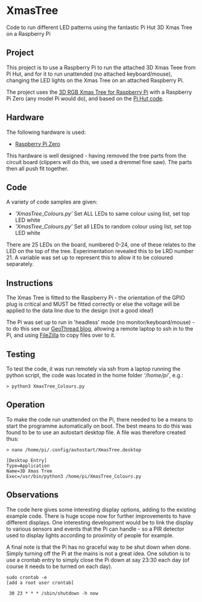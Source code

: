# XmasTree
 Code to run different LED patterns using the fantastic Pi Hut 3D Xmas Tree on a Raspberry Pi

 ## Project
 This project is to use a Raspberry Pi to run the attached 3D Xmas Teee from Pi Hut, and for it to run unattended (no attached keyboard/mouse), changing the LED lights on the Xmas Tree on an attached Raspberry Pi.

 The project uses the [3D RGB Xmas Tree for Raspberry Pi](https://thepihut.com/products/3d-rgb-xmas-tree-for-raspberry-pi) with a Raspberry Pi Zero (any model Pi would do), and based on the [Pi Hut code](https://github.com/ThePiHut/rgbxmastree#rgbxmastree).

 ## Hardware
 The following hardware is used:
 - [Raspberry Pi Zero](https://www.raspberrypi.org/products/raspberry-pi-zero-w/)

This hardware is well designed - having removed the tree parts from the circuit board (clippers will do this, we used a dremmel fine saw). The parts then all push fit together.

 ## Code
 A variety of code samples are given:
 - *'XmasTree_Colours.py'* Set ALL LEDs to same colour using list, set top LED white
 - *'XmasTree_Colours.py'* Set all LEDs to random colour using list, set top LED white

 There are 25 LEDs on the board, numbered 0-24, one of these relates to the LED on the top of the tree. Experimentation revealed this to be LRD number 21. A variable was set up to represent this to allow it to be coloured separately.

 ## Instructions
 The Xmas Tree is fitted to the Raspberry Pi - the orientation of the GPIO plug is critical and MUST be fitted correctly or else the voltage will be applied to the data line due to the design (not a good idea!)

 The Pi was set up to run in 'headless' mode (no monitor/keyboard/mouse) - to do this see our [GeoThread blog](http://www.geothread.net/?s=headless), allowing a remote laptop to ssh in to the Pi, and using [FileZilla](https://filezilla-project.org) to copy files over to it.

 ## Testing
 To test the code, it was run remotely via ssh from a laptop running the python script, the code was located in the home folder *'/home/pi'*, e.g.:
 ```
 > python3 XmasTree_Colours.py
 ```

 ## Operation
  To make the code run unattended on the Pi, there needed to be a means to start the programme automatically on boot. The best means to do this was found to be to use an autostart desktop file. A file was therefore created thus:
 ```
 > nano /home/pi/.config/autostart/XmasTree.desktop

 [Desktop Entry]
 Type=Application
 Name=3D Xmas Tree
 Exec=/usr/bin/python3 /home/pi/XmasTree_Colours.py
 ```

 ## Observations
 The code here gives some interesting display options, adding to the existing example code. There is huge scope now for further improvements to have different displays. One interesting development would be to link the display to various sensors and events that the Pi can handle - so a PIR detector used to display lights according to proximity of people for example.

 A final note is that the Pi has no graceful way to be shut down when done. Simply turning off the Pi at the mains is not a great idea. One solution is to use a crontab entry to simply close the Pi down at say 23:30 each day (of course it needs to be turned on each day).
```
sudo crontab -e
[add a root user crontab]

 30 23 * * * /sbin/shutdown -h now
```
